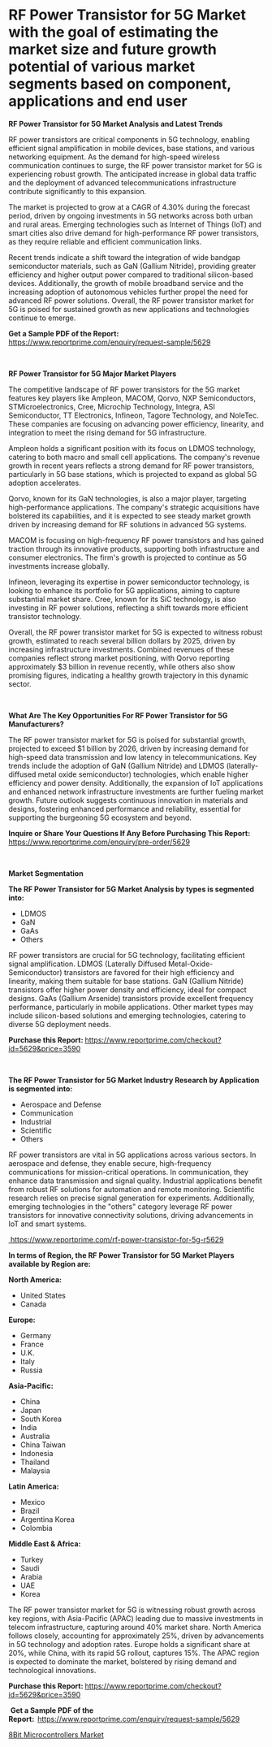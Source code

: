 <p><h1>RF Power Transistor for 5G Market with the goal of estimating the market size and future growth potential of various market segments based on component, applications and end user</h1></p><p><strong>RF Power Transistor for 5G Market Analysis and Latest Trends</strong></p>
<p><p>RF power transistors are critical components in 5G technology, enabling efficient signal amplification in mobile devices, base stations, and various networking equipment. As the demand for high-speed wireless communication continues to surge, the RF power transistor market for 5G is experiencing robust growth. The anticipated increase in global data traffic and the deployment of advanced telecommunications infrastructure contribute significantly to this expansion.</p><p>The market is projected to grow at a CAGR of 4.30% during the forecast period, driven by ongoing investments in 5G networks across both urban and rural areas. Emerging technologies such as Internet of Things (IoT) and smart cities also drive demand for high-performance RF power transistors, as they require reliable and efficient communication links.</p><p>Recent trends indicate a shift toward the integration of wide bandgap semiconductor materials, such as GaN (Gallium Nitride), providing greater efficiency and higher output power compared to traditional silicon-based devices. Additionally, the growth of mobile broadband service and the increasing adoption of autonomous vehicles further propel the need for advanced RF power solutions. Overall, the RF power transistor market for 5G is poised for sustained growth as new applications and technologies continue to emerge.</p></p>
<p><strong>Get a Sample PDF of the Report:&nbsp;</strong> <a href="https://www.reportprime.com/enquiry/request-sample/5629?utm_campaign=2326&utm_medium=2&utm_source=Github&utm_content=ia&utm_term=19032025&utm_id=rf-power-transistor-for-5g">https://www.reportprime.com/enquiry/request-sample/5629</a></p>
<p>&nbsp;</p>
<p><strong>RF Power Transistor for 5G Major Market Players</strong></p>
<p><p>The competitive landscape of RF power transistors for the 5G market features key players like Ampleon, MACOM, Qorvo, NXP Semiconductors, STMicroelectronics, Cree, Microchip Technology, Integra, ASI Semiconductor, TT Electronics, Infineon, Tagore Technology, and NoleTec. These companies are focusing on advancing power efficiency, linearity, and integration to meet the rising demand for 5G infrastructure.</p><p>Ampleon holds a significant position with its focus on LDMOS technology, catering to both macro and small cell applications. The company's revenue growth in recent years reflects a strong demand for RF power transistors, particularly in 5G base stations, which is projected to expand as global 5G adoption accelerates.</p><p>Qorvo, known for its GaN technologies, is also a major player, targeting high-performance applications. The company's strategic acquisitions have bolstered its capabilities, and it is expected to see steady market growth driven by increasing demand for RF solutions in advanced 5G systems.</p><p>MACOM is focusing on high-frequency RF power transistors and has gained traction through its innovative products, supporting both infrastructure and consumer electronics. The firm's growth is projected to continue as 5G investments increase globally.</p><p>Infineon, leveraging its expertise in power semiconductor technology, is looking to enhance its portfolio for 5G applications, aiming to capture substantial market share. Cree, known for its SiC technology, is also investing in RF power solutions, reflecting a shift towards more efficient transistor technology.</p><p>Overall, the RF power transistor market for 5G is expected to witness robust growth, estimated to reach several billion dollars by 2025, driven by increasing infrastructure investments. Combined revenues of these companies reflect strong market positioning, with Qorvo reporting approximately $3 billion in revenue recently, while others also show promising figures, indicating a healthy growth trajectory in this dynamic sector.</p></p>
<p>&nbsp;</p>
<p><strong>What Are The Key Opportunities For RF Power Transistor for 5G Manufacturers?</strong></p>
<p><p>The RF power transistor market for 5G is poised for substantial growth, projected to exceed $1 billion by 2026, driven by increasing demand for high-speed data transmission and low latency in telecommunications. Key trends include the adoption of GaN (Gallium Nitride) and LDMOS (laterally-diffused metal oxide semiconductor) technologies, which enable higher efficiency and power density. Additionally, the expansion of IoT applications and enhanced network infrastructure investments are further fueling market growth. Future outlook suggests continuous innovation in materials and designs, fostering enhanced performance and reliability, essential for supporting the burgeoning 5G ecosystem and beyond.</p></p>
<p><strong>Inquire or Share Your Questions If Any Before Purchasing This Report:</strong> <a href="https://www.reportprime.com/enquiry/pre-order/5629?utm_campaign=2326&utm_medium=2&utm_source=Github&utm_content=ia&utm_term=19032025&utm_id=rf-power-transistor-for-5g">https://www.reportprime.com/enquiry/pre-order/5629</a></p>
<p>&nbsp;</p>
<p><strong>Market Segmentation</strong></p>
<p><strong>The RF Power Transistor for 5G Market Analysis by types is segmented into:</strong></p>
<p><ul><li>LDMOS</li><li>GaN</li><li>GaAs</li><li>Others</li></ul></p>
<p><p>RF power transistors are crucial for 5G technology, facilitating efficient signal amplification. LDMOS (Laterally Diffused Metal-Oxide-Semiconductor) transistors are favored for their high efficiency and linearity, making them suitable for base stations. GaN (Gallium Nitride) transistors offer higher power density and efficiency, ideal for compact designs. GaAs (Gallium Arsenide) transistors provide excellent frequency performance, particularly in mobile applications. Other market types may include silicon-based solutions and emerging technologies, catering to diverse 5G deployment needs.</p></p>
<p><strong>Purchase this Report:&nbsp;</strong><a href="https://www.reportprime.com/checkout?id=5629&price=3590&utm_campaign=2326&utm_medium=2&utm_source=Github&utm_content=ia&utm_term=19032025&utm_id=rf-power-transistor-for-5g">https://www.reportprime.com/checkout?id=5629&price=3590</a></p>
<p>&nbsp;</p>
<p><strong>The RF Power Transistor for 5G Market Industry Research by Application is segmented into:</strong></p>
<p><ul><li>Aerospace and Defense</li><li>Communication</li><li>Industrial</li><li>Scientific</li><li>Others</li></ul></p>
<p><p>RF power transistors are vital in 5G applications across various sectors. In aerospace and defense, they enable secure, high-frequency communications for mission-critical operations. In communication, they enhance data transmission and signal quality. Industrial applications benefit from robust RF solutions for automation and remote monitoring. Scientific research relies on precise signal generation for experiments. Additionally, emerging technologies in the "others" category leverage RF power transistors for innovative connectivity solutions, driving advancements in IoT and smart systems.</p></p>
<p><a href="https://www.reportprime.com/rf-power-transistor-for-5g-r5629?utm_campaign=2326&utm_medium=2&utm_source=Github&utm_content=ia&utm_term=19032025&utm_id=rf-power-transistor-for-5g">&nbsp;https://www.reportprime.com/rf-power-transistor-for-5g-r5629</a></p>
<p><strong>In terms of Region, the RF Power Transistor for 5G Market Players available by Region are:</strong></p>
<p>
    <p> <strong> North America: </strong>
        <ul>
            <li>United States</li>
            <li>Canada</li>
        </ul>
        </p> 
    <p> <strong> Europe: </strong>
        <ul>
            <li>Germany</li>
            <li>France</li>
            <li>U.K.</li>
            <li>Italy</li>
            <li>Russia</li>
        </ul>
        </p> 
    <p> <strong> Asia-Pacific: </strong>
        <ul>
            <li>China</li>
            <li>Japan</li>
            <li>South Korea</li>
            <li>India</li>
            <li>Australia</li>
            <li>China Taiwan</li>
            <li>Indonesia</li>
            <li>Thailand</li>
            <li>Malaysia</li>
        </ul>
        </p> 
    <p> <strong> Latin America: </strong>
        <ul>
            <li>Mexico</li>
            <li>Brazil</li>
            <li>Argentina Korea</li>
            <li>Colombia</li>
        </ul>
        </p> 
    <p> <strong> Middle East & Africa: </strong>
        <ul>
            <li>Turkey</li>
            <li>Saudi</li>
            <li>Arabia</li>
            <li>UAE</li>
            <li>Korea</li>
        </ul>
    </p>
    </p>
<p><p>The RF power transistor market for 5G is witnessing robust growth across key regions, with Asia-Pacific (APAC) leading due to massive investments in telecom infrastructure, capturing around 40% market share. North America follows closely, accounting for approximately 25%, driven by advancements in 5G technology and adoption rates. Europe holds a significant share at 20%, while China, with its rapid 5G rollout, captures 15%. The APAC region is expected to dominate the market, bolstered by rising demand and technological innovations.</p></p>
<p><strong>Purchase this Report: </strong><a href="https://www.reportprime.com/checkout?id=5629&price=3590&utm_campaign=2326&utm_medium=2&utm_source=Github&utm_content=ia&utm_term=19032025&utm_id=rf-power-transistor-for-5g">https://www.reportprime.com/checkout?id=5629&price=3590</a></p>
<p>&nbsp;<strong>Get a Sample PDF of the Report:&nbsp;&nbsp;</strong><a href="https://www.reportprime.com/enquiry/request-sample/5629?utm_campaign=2326&utm_medium=2&utm_source=Github&utm_content=ia&utm_term=19032025&utm_id=rf-power-transistor-for-5g">https://www.reportprime.com/enquiry/request-sample/5629</a></p>
<p><strong></strong></p>
<p><p><a href="https://github.com/NargisHussain75/Market-Research-Report-List-1/blob/main/8bit-microcontrollers-market.md?utm_campaign=2326&utm_medium=2&utm_source=Github&utm_content=ia&utm_term=19032025&utm_id=rf-power-transistor-for-5g">8Bit Microcontrollers Market</a></p></p>